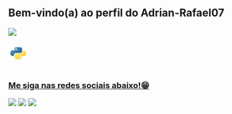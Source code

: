 ## Bem-vindo(a) ao perfil do Adrian-Rafael07

 <div>
   <a href="https://github.com/Adrian-Rafael07">
   <img height="180em" src="https://github-readme-stats.vercel.app/api/top-langs/?username=Adrian-Rafael07&layout=compact&langs_count=6&theme=tokyonight"/>
</div>

<div style="display: inline_block"><br>
  <img align="center" alt="CSS" height="30" width="40" src="https://raw.githubusercontent.com/devicons/devicon/master/icons/python/python-original.svg">
</div>

<br>

### Me siga nas redes sociais abaixo!😁

<div>
  <a href="https://instagram.com/adrian_rafael07/" target="_blank"><img src="https://img.shields.io/badge/-Instagram-%23E4405F?style=for-the-badge&logo=instagram&logoColor=white" target="_blank"></a>
  <a href = "mailto:adriancosta411@gmail.com"><img src="https://img.shields.io/badge/-Gmail-%23333?style=for-the-badge&logo=gmail&logoColor=white" target="_blank"></a>
  <a href="https://www.linkedin.com/in/adrian-rafael-266397285/" target="_blank"><img src="https://img.shields.io/badge/-LinkedIn-%230077B5?style=for-the-badge&logo=linkedin&logoColor=white" target="_blank"></a>
</div>
